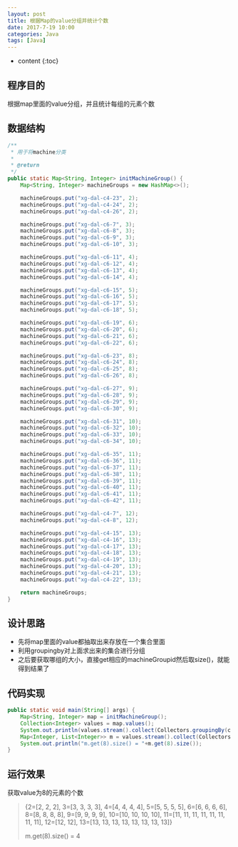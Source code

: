 ```yaml
---
layout: post
title: 根据Map的value分组并统计个数
date: 2017-7-19 10:00
categories: Java
tags: [Java]
---
```


* content
{:toc}
## 程序目的

根据map里面的value分组，并且统计每组的元素个数

## 数据结构

```java
/**
 * 用于将machine分类
 *
 * @return
 */
public static Map<String, Integer> initMachineGroup() {
    Map<String, Integer> machineGroups = new HashMap<>();

    machineGroups.put("xg-dal-c4-23", 2);
    machineGroups.put("xg-dal-c4-24", 2);
    machineGroups.put("xg-dal-c4-26", 2);

    machineGroups.put("xg-dal-c6-7", 3);
    machineGroups.put("xg-dal-c6-8", 3);
    machineGroups.put("xg-dal-c6-9", 3);
    machineGroups.put("xg-dal-c6-10", 3);

    machineGroups.put("xg-dal-c6-11", 4);
    machineGroups.put("xg-dal-c6-12", 4);
    machineGroups.put("xg-dal-c6-13", 4);
    machineGroups.put("xg-dal-c6-14", 4);

    machineGroups.put("xg-dal-c6-15", 5);
    machineGroups.put("xg-dal-c6-16", 5);
    machineGroups.put("xg-dal-c6-17", 5);
    machineGroups.put("xg-dal-c6-18", 5);

    machineGroups.put("xg-dal-c6-19", 6);
    machineGroups.put("xg-dal-c6-20", 6);
    machineGroups.put("xg-dal-c6-21", 6);
    machineGroups.put("xg-dal-c6-22", 6);

    machineGroups.put("xg-dal-c6-23", 8);
    machineGroups.put("xg-dal-c6-24", 8);
    machineGroups.put("xg-dal-c6-25", 8);
    machineGroups.put("xg-dal-c6-26", 8);

    machineGroups.put("xg-dal-c6-27", 9);
    machineGroups.put("xg-dal-c6-28", 9);
    machineGroups.put("xg-dal-c6-29", 9);
    machineGroups.put("xg-dal-c6-30", 9);

    machineGroups.put("xg-dal-c6-31", 10);
    machineGroups.put("xg-dal-c6-32", 10);
    machineGroups.put("xg-dal-c6-33", 10);
    machineGroups.put("xg-dal-c6-34", 10);

    machineGroups.put("xg-dal-c6-35", 11);
    machineGroups.put("xg-dal-c6-36", 11);
    machineGroups.put("xg-dal-c6-37", 11);
    machineGroups.put("xg-dal-c6-38", 11);
    machineGroups.put("xg-dal-c6-39", 11);
    machineGroups.put("xg-dal-c6-40", 11);
    machineGroups.put("xg-dal-c6-41", 11);
    machineGroups.put("xg-dal-c6-42", 11);

    machineGroups.put("xg-dal-c4-7", 12);
    machineGroups.put("xg-dal-c4-8", 12);

    machineGroups.put("xg-dal-c4-15", 13);
    machineGroups.put("xg-dal-c4-16", 13);
    machineGroups.put("xg-dal-c4-17", 13);
    machineGroups.put("xg-dal-c4-18", 13);
    machineGroups.put("xg-dal-c4-19", 13);
    machineGroups.put("xg-dal-c4-20", 13);
    machineGroups.put("xg-dal-c4-21", 13);
    machineGroups.put("xg-dal-c4-22", 13);

    return machineGroups;
}
```

## 设计思路

- 先将map里面的value都抽取出来存放在一个集合里面
- 利用groupingby对上面求出来的集合进行分组
- 之后要获取哪组的大小，直接get相应的machineGroupid然后取size()，就能得到结果了

## 代码实现

```java
public static void main(String[] args) {
    Map<String, Integer> map = initMachineGroup();
    Collection<Integer> values = map.values();
    System.out.println(values.stream().collect(Collectors.groupingBy(c -> c)));
    Map<Integer, List<Integer>> m = values.stream().collect(Collectors.groupingBy(c -> c));
    System.out.println("m.get(8).size() = "+m.get(8).size());
}
```

## 运行效果

获取value为8的元素的个数

> {2=[2, 2, 2], 3=[3, 3, 3, 3], 4=[4, 4, 4, 4], 5=[5, 5, 5, 5], 6=[6, 6, 6, 6], 8=[8, 8, 8, 8], 9=[9, 9, 9, 9], 10=[10, 10, 10, 10], 11=[11, 11, 11, 11, 11, 11, 11, 11], 12=[12, 12], 13=[13, 13, 13, 13, 13, 13, 13, 13]}
>
> m.get(8).size() =  4
